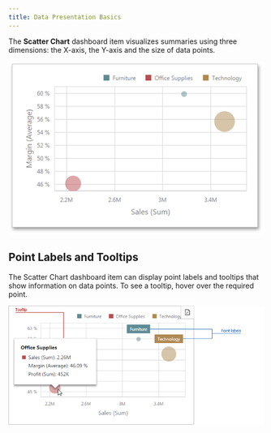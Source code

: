 ```yaml
---
title: Data Presentation Basics
---
```

The **Scatter Chart** dashboard item visualizes summaries using three dimensions: the X-axis, the Y-axis and the size of data points.

![ScatterChart_Main_Web](../../../../images/Img121201.png)

## Point Labels and Tooltips
The Scatter Chart dashboard item can display point labels and tooltips that show information on data points. To see a tooltip, hover over the required point.

![ScatterChartLabels_Web](../../../../images/Img121202.png)